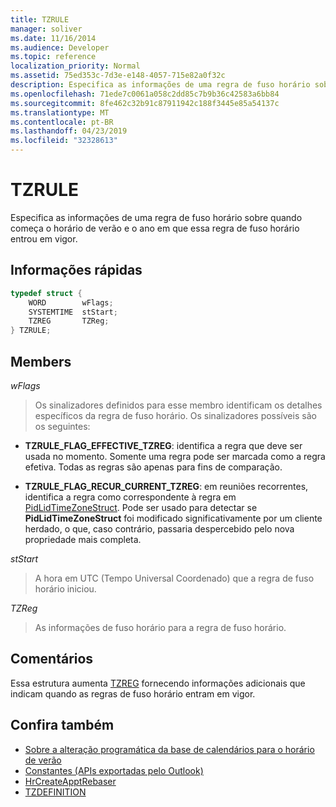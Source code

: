 ```yaml
---
title: TZRULE
manager: soliver
ms.date: 11/16/2014
ms.audience: Developer
ms.topic: reference
localization_priority: Normal
ms.assetid: 75ed353c-7d3e-e148-4057-715e82a0f32c
description: Especifica as informações de uma regra de fuso horário sobre quando começa o horário de verão e o ano em que essa regra de fuso horário entrou em vigor.
ms.openlocfilehash: 71ede7c0061a058c2dd85c7b9b36c42583a6bb84
ms.sourcegitcommit: 8fe462c32b91c87911942c188f3445e85a54137c
ms.translationtype: MT
ms.contentlocale: pt-BR
ms.lasthandoff: 04/23/2019
ms.locfileid: "32328613"
---
```

# <a name="tzrule"></a>TZRULE

Especifica as informações de uma regra de fuso horário sobre quando começa o horário de verão e o ano em que essa regra de fuso horário entrou em vigor. 
  
## <a name="quick-info"></a>Informações rápidas

```cpp
typedef struct { 
    WORD        wFlags;  
    SYSTEMTIME  stStart; 
    TZREG       TZReg; 
} TZRULE;
```

## <a name="members"></a>Members

_wFlags_
  
> Os sinalizadores definidos para esse membro identificam os detalhes específicos da regra de fuso horário. Os sinalizadores possíveis são os seguintes:
    
   - **TZRULE_FLAG_EFFECTIVE_TZREG**: identifica a regra que deve ser usada no momento. Somente uma regra pode ser marcada como a regra efetiva. Todas as regras são apenas para fins de comparação. 
    
   - **TZRULE_FLAG_RECUR_CURRENT_TZREG**: em reuniões recorrentes, identifica a regra como correspondente à regra em [PidLidTimeZoneStruct](https://msdn.microsoft.com/library/2acf0036-2f3e-4f90-8614-7aa667860f74%28Office.15%29.aspx). Pode ser usado para detectar se **PidLidTimeZoneStruct** foi modificado significativamente por um cliente herdado, o que, caso contrário, passaria despercebido pelo nova propriedade mais completa. 
    
_stStart_
  
> A hora em UTC (Tempo Universal Coordenado) que a regra de fuso horário iniciou.
    
_TZReg_
  
> As informações de fuso horário para a regra de fuso horário.
    
## <a name="remarks"></a>Comentários

Essa estrutura aumenta [TZREG](tzreg.md) fornecendo informações adicionais que indicam quando as regras de fuso horário entram em vigor. 
  
## <a name="see-also"></a>Confira também

- [Sobre a alteração programática da base de calendários para o horário de verão](about-rebasing-calendars-programmatically-for-daylight-saving-time.md) 
- [Constantes (APIs exportadas pelo Outlook)](constants-outlook-exported-apis.md)
- [HrCreateApptRebaser](hrcreateapptrebaser.md)
- [TZDEFINITION](tzdefinition.md)

